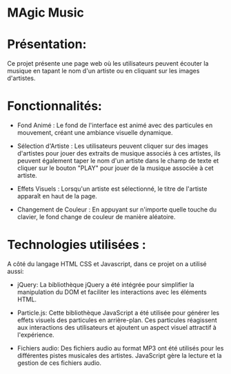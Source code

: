# MAgic Music
# Présentation:
Ce projet présente une page web où les utilisateurs peuvent écouter la musique en tapant le nom d'un artiste ou en cliquant sur les images d'artistes.

# Fonctionnalités:
* Fond Animé : Le fond de l'interface est animé avec des particules en mouvement, créant une ambiance visuelle dynamique.

* Sélection d'Artiste : Les utilisateurs peuvent cliquer sur des images d'artistes pour jouer des extraits de musique associés à ces artistes, ils peuvent également taper le nom d'un artiste dans le champ de texte et cliquer sur le bouton "PLAY" pour jouer de la musique associée à cet artiste.

* Effets Visuels : Lorsqu'un artiste est sélectionné, le titre de l'artiste apparaît en haut de la page.

* Changement de Couleur : En appuyant sur n'importe quelle touche du clavier, le fond change de couleur de manière aléatoire.

# Technologies utilisées : 
A côté du langage HTML CSS et Javascript, dans ce projet on a utilisé aussi:
* jQuery: La bibliothèque jQuery a été intégrée pour simplifier la manipulation du DOM et faciliter les interactions avec les éléments HTML.

* Particle.js: Cette bibliothèque JavaScript a été utilisée pour générer les effets visuels des particules en arrière-plan. Ces particules réagissent aux interactions des utilisateurs et ajoutent un aspect visuel attractif à l'expérience.

* Fichiers audio: Des fichiers audio au format MP3 ont été utilisés pour les différentes pistes musicales des artistes. JavaScript gère la lecture et la gestion de ces fichiers audio.